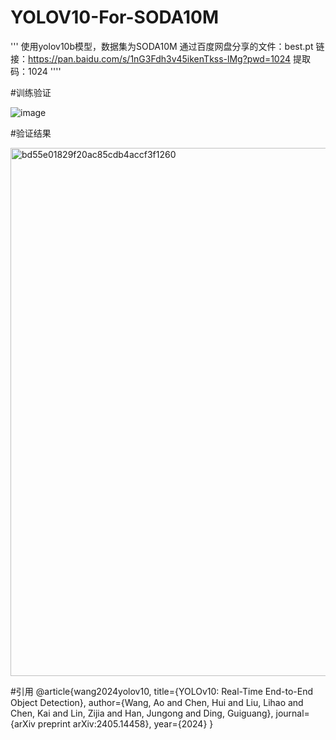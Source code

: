 # YOLOV10-For-SODA10M
'''
使用yolov10b模型，数据集为SODA10M
通过百度网盘分享的文件：best.pt
链接：https://pan.baidu.com/s/1nG3Fdh3v45ikenTkss-lMg?pwd=1024 
提取码：1024
''''

#训练验证

![image](https://github.com/user-attachments/assets/abbec6ed-92ba-458e-9a81-c02b0e899059)


#验证结果

<img width="845" alt="bd55e01829f20ac85cdb4accf3f1260" src="https://github.com/user-attachments/assets/d9ad9b02-cf91-4908-a188-f65c39b78db2">

#引用
@article{wang2024yolov10,
  title={YOLOv10: Real-Time End-to-End Object Detection},
  author={Wang, Ao and Chen, Hui and Liu, Lihao and Chen, Kai and Lin, Zijia and Han, Jungong and Ding, Guiguang},
  journal={arXiv preprint arXiv:2405.14458},
  year={2024}
}
